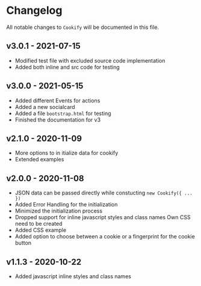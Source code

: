 # Changelog

All notable changes to `Cookify` will be documented in this file.

## v3.0.1 - 2021-07-15

- Modified test file with excluded source code implementation
- Added both inline and src code for testing

## v3.0.0 - 2021-05-15

- Added different Events for actions
- Added a new socialcard
- Added a file `bootstrap.html` for testing
- Finished the documentation for v3

## v2.1.0 - 2020-11-09

- More options to in itialize data for cookify
- Extended examples

## v2.0.0 - 2020-11-08

- JSON data can be passed directly while constucting `new Cookify({ ... })`
- Added Error Handling for the initialization
- Minimized the initialization process
- Dropped support for inline javascript styles and class names
  Own CSS need to be created
- Added CSS example
- Added option to choose between a cookie or a fingerprint for the cookie button

## v1.1.3 - 2020-10-22

- Added javascript inline styles and class names
